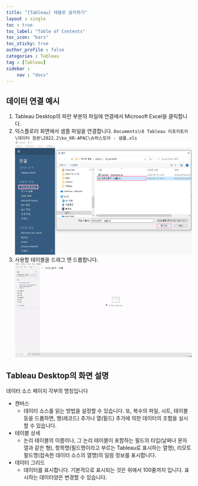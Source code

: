 ```yaml
---
title: "[Tableau] 태블로 설치하기"
layout : single
toc : true
toc_label: "Table of Contents"
toc_icon: "bars"
toc_sticky: true
author_profile : false
categories : Tableau
tag : [Tableau]
sidebar :
    nav : "docs"
---
```


## 데이터 연결 예시
1. Tableau Desktop의 파란 부분의 파일에 연결에서 Microsoft Excel을 클릭합니다.
2. 익스플로러 화면에서 샘플 파일을 연결합니다. `Documents\내 Tableau 리포지토리\데이터 원본\2022.2\ko_KR-APAC\슈퍼스토어 - 샘플.xls`
  ![images](/images/2022-10-04-tableau/explain-screen.png)
3. 사용할 테이블을 드래그 앤 드롭합니다.
  ![images](/images/2022-10-04-tableau/tableau.gif)

## Tableau Desktop의 화면 설명
데이터 소스 페이지 각부의 명칭입니다
- 캔버스
  - 데이터 소스를 읽는 방법을 설정할 수 있습니다.
또, 복수의 파일, 시트, 테이블　등을 드롭하면, 행(레코드) 추가나 열(필드) 추가에 의한 데이터의 조합을 실시할 수 있습니다.
- 테이블 상세
  - 논리 테이블의 이름이나, 그 논리 테이블이 포함하는 필드의 타입(날짜나 문자열과 같은 형), 항목명(필드명이라고 부르는 Tableau로 표시하는 열명), 리모트 필드명(접속한 데이터 소스의 열명)의 일람 정보를 표시합니다.
- 데이터 그리드
  - 데이터를 표시합니다.
기본적으로 표시되는 것은 위에서 100줄까지 입니다.
표시하는 데이터양은 변경할 수 있습니다.